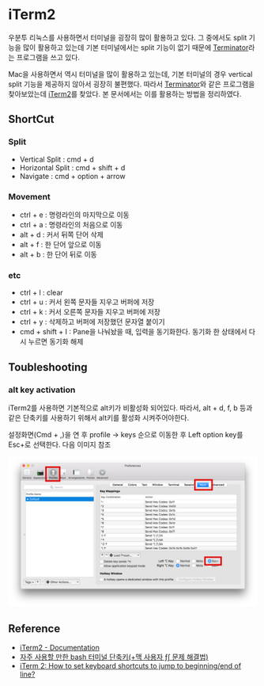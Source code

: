 # iTerm2

우분투 리눅스를 사용하면서 터미널을 굉장히 많이 활용하고 있다. 그 중에서도 split 기능을 많이 활용하고 있는데 기본 터미널에서는 split 기능이 없기 때문에 [Terminator](https://gnometerminator.blogspot.kr/p/introduction.html)라는 프로그램을 쓰고 있다.

Mac을 사용하면서 역시 터미널을 많이 활용하고 있는데, 기본 터미널의 경우 vertical split 기능을 제공하지 않아서 굉장히 불편했다. 따라서 [Terminator](https://gnometerminator.blogspot.kr/p/introduction.html)와 같은 프로그램을 찾아보았는데 [iTerm2](https://www.iterm2.com/)를 찾았다.
본 문서에서는 이를 활용하는 방법을 정리하였다.

## ShortCut

### Split

* Vertical Split : cmd + d
* Horizontal Split : cmd + shift + d
* Navigate : cmd + option + arrow

### Movement

* ctrl + e : 명령라인의 마지막으로 이동
* ctrl + a : 명령라인의 처음으로 이동
* alt + d : 커서 뒤쪽 단어 삭제
* alt + f : 한 단어 앞으로 이동
* alt + b : 한 단어 뒤로 이동

### etc

* ctrl + l : clear
* ctrl + u : 커서 왼쪽 문자들 지우고 버퍼에 저장
* ctrl + k : 커서 오른쪽 문자들 지우고 버퍼에 저장
* ctrl + y : 삭제하고 버퍼에 저장했던 문자열 붙이기
* cmd + shift + I : Pane을 나눠놨을 때, 입력을 동기화한다. 동기화 한 상태에서 다시 누르면 동기화 해제

## Toubleshooting

### alt key activation

iTerm2를 사용하면 기본적으로 alt키가 비활성화 되어있다. 따라서, alt + d, f, b 등과 같은 단축키를 사용하기 위해서 alt키를 활성화 시켜주어야한다. 

설정화면(Cmd + ,)을 연 후 profile -> keys 순으로 이동한 후 Left option key를 Esc+로 선택한다. 다음 이미지 참조

![preference.png](./preference.png)

## Reference

* [iTerm2 - Documentation](https://www.iterm2.com/documentation-one-page.html)
* [자주 사용할 만한 bash 터미널 단축키(+맥 사용자 ƒ∫ 문제 해결법)](https://mytory.net/archives/10287)
* [iTerm 2: How to set keyboard shortcuts to jump to beginning/end of line?](https://stackoverflow.com/questions/6205157/iterm-2-how-to-set-keyboard-shortcuts-to-jump-to-beginning-end-of-line)